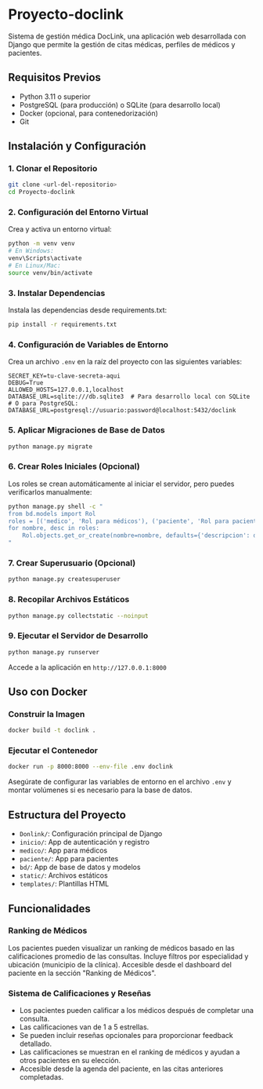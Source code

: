 # Proyecto-doclink

Sistema de gestión médica DocLink, una aplicación web desarrollada con Django que permite la gestión de citas médicas, perfiles de médicos y pacientes.

## Requisitos Previos

- Python 3.11 o superior
- PostgreSQL (para producción) o SQLite (para desarrollo local)
- Docker (opcional, para contenedorización)
- Git

## Instalación y Configuración

### 1. Clonar el Repositorio

```bash
git clone <url-del-repositorio>
cd Proyecto-doclink
```

### 2. Configuración del Entorno Virtual

Crea y activa un entorno virtual:

```bash
python -m venv venv
# En Windows:
venv\Scripts\activate
# En Linux/Mac:
source venv/bin/activate
```

### 3. Instalar Dependencias

Instala las dependencias desde requirements.txt:

```bash
pip install -r requirements.txt
```

### 4. Configuración de Variables de Entorno

Crea un archivo `.env` en la raíz del proyecto con las siguientes variables:

```env
SECRET_KEY=tu-clave-secreta-aqui
DEBUG=True
ALLOWED_HOSTS=127.0.0.1,localhost
DATABASE_URL=sqlite:///db.sqlite3  # Para desarrollo local con SQLite
# O para PostgreSQL: DATABASE_URL=postgresql://usuario:password@localhost:5432/doclink
```

### 5. Aplicar Migraciones de Base de Datos

```bash
python manage.py migrate
```

### 6. Crear Roles Iniciales (Opcional)

Los roles se crean automáticamente al iniciar el servidor, pero puedes verificarlos manualmente:

```bash
python manage.py shell -c "
from bd.models import Rol
roles = [('medico', 'Rol para médicos'), ('paciente', 'Rol para pacientes'), ('admin', 'Rol para administradores')]
for nombre, desc in roles:
    Rol.objects.get_or_create(nombre=nombre, defaults={'descripcion': desc})
"
```

### 7. Crear Superusuario (Opcional)

```bash
python manage.py createsuperuser
```

### 8. Recopilar Archivos Estáticos

```bash
python manage.py collectstatic --noinput
```

### 9. Ejecutar el Servidor de Desarrollo

```bash
python manage.py runserver
```

Accede a la aplicación en `http://127.0.0.1:8000`

## Uso con Docker

### Construir la Imagen

```bash
docker build -t doclink .
```

### Ejecutar el Contenedor

```bash
docker run -p 8000:8000 --env-file .env doclink
```

Asegúrate de configurar las variables de entorno en el archivo `.env` y montar volúmenes si es necesario para la base de datos.

## Estructura del Proyecto

- `Donlink/`: Configuración principal de Django
- `inicio/`: App de autenticación y registro
- `medico/`: App para médicos
- `paciente/`: App para pacientes
- `bd/`: App de base de datos y modelos
- `static/`: Archivos estáticos
- `templates/`: Plantillas HTML

## Funcionalidades

### Ranking de Médicos
Los pacientes pueden visualizar un ranking de médicos basado en las calificaciones promedio de las consultas. Incluye filtros por especialidad y ubicación (municipio de la clínica). Accesible desde el dashboard del paciente en la sección "Ranking de Médicos".

### Sistema de Calificaciones y Reseñas
- Los pacientes pueden calificar a los médicos después de completar una consulta.
- Las calificaciones van de 1 a 5 estrellas.
- Se pueden incluir reseñas opcionales para proporcionar feedback detallado.
- Las calificaciones se muestran en el ranking de médicos y ayudan a otros pacientes en su elección.
- Accesible desde la agenda del paciente, en las citas anteriores completadas.
